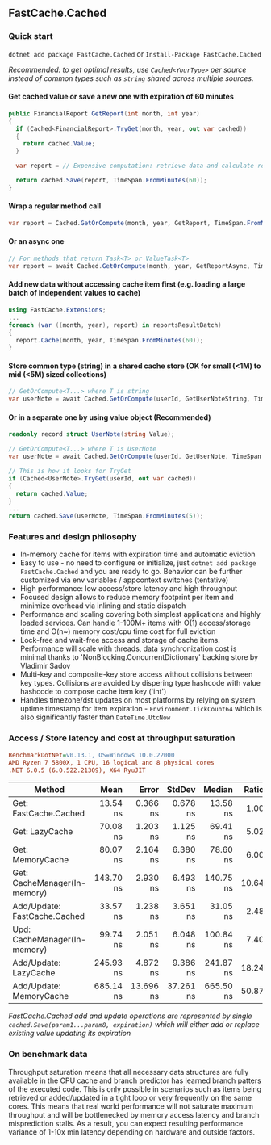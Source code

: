 ## FastCache.Cached
### Quick start
`dotnet add package FastCache.Cached` or `Install-Package FastCache.Cached`

*Recommended: to get optimal results, use `Cached<YourType>` per source instead of common types such as `string` shared across multiple sources.*
#### Get cached value or save a new one with expiration of 60 minutes
```csharp
public FinancialReport GetReport(int month, int year)
{
  if (Cached<FinancialReport>.TryGet(month, year, out var cached))
  {
    return cached.Value;
  }

  var report = // Expensive computation: retrieve data and calculate report

  return cached.Save(report, TimeSpan.FromMinutes(60));
}
```
#### Wrap a regular method call
```csharp
var report = Cached.GetOrCompute(month, year, GetReport, TimeSpan.FromMinutes(60));
```
#### Or an async one
```csharp
// For methods that return Task<T> or ValueTask<T>
var report = await Cached.GetOrCompute(month, year, GetReportAsync, TimeSpan.FromMinute(60));
```
#### Add new data without accessing cache item first (e.g. loading a large batch of independent values to cache)
```csharp
using FastCache.Extensions;
...
foreach (var ((month, year), report) in reportsResultBatch)
{
  report.Cache(month, year, TimeSpan.FromMinutes(60));
}
```
#### Store common type (string) in a shared cache store (OK for small (<1M) to mid (<5M) sized collections)
```csharp
// GetOrCompute<T...> where T is string
var userNote = await Cached.GetOrCompute(userId, GetUserNoteString, TimeSpan.FromMinutes(5));
```
#### Or in a separate one by using value object (Recommended)
```csharp
readonly record struct UserNote(string Value);

// GetOrCompute<T...> where T is UserNote
var userNote = await Cached.GetOrCompute(userId, GetUserNote, TimeSpan.FromMinutes(5));
```
```csharp
// This is how it looks for TryGet
if (Cached<UserNote>.TryGet(userId, out var cached))
{
  return cached.Value;
}
...
return cached.Save(userNote, TimeSpan.FromMinutes(5));
```

### Features and design philosophy
- In-memory cache for items with expiration time and automatic eviction
- Easy to use - no need to configure or initialize, just `dotnet add package FastCache.Cached` and you are ready to go. Behavior can be further customized via env variables / appcontext switches (tentative)
- High performance: low access/store latency and high throughput
- Focused design allows to reduce memory footprint per item and minimize overhead via inlining and static dispatch
- Performance and scaling covering both simplest applications and highly loaded services. Can handle 1-100M+ items with O(1) access/storage time and O(n~) memory cost/cpu time cost for full eviction
- Lock-free and wait-free access and storage of cache items. Performance will scale with threads, data synchronization cost is minimal thanks to 'NonBlocking.ConcurrentDictionary' backing store by Vladimir Sadov
- Multi-key and composite-key store access without collisions between key types. Collisions are avoided by dispering type hashcode with value hashcode to compose cache item key ('int')
- Handles timezone/dst updates on most platforms by relying on system uptime timestamp for item expiration - `Environment.TickCount64` which is also significantly faster than `DateTime.UtcNow`

### Access / Store latency and cost at throughput saturation
``` ini
BenchmarkDotNet=v0.13.1, OS=Windows 10.0.22000
AMD Ryzen 7 5800X, 1 CPU, 16 logical and 8 physical cores
.NET 6.0.5 (6.0.522.21309), X64 RyuJIT
```
|             Method           |      Mean |     Error |    StdDev |    Median | Ratio | RatioSD |  Gen 0 |  Gen 1 | Allocated |
|----------------------------- |----------:|----------:|----------:|----------:|------:|--------:|-------:|-------:|----------:|
| Get: FastCache.Cached        |  13.54 ns |  0.366 ns |  0.678 ns |  13.58 ns |  1.00 |    0.00 |      - |      - |         - |
| Get: LazyCache               |  70.08 ns |  1.203 ns |  1.125 ns |  69.41 ns |  5.02 |    0.28 |      - |      - |         - |
| Get: MemoryCache             |  80.07 ns |  2.164 ns |  6.380 ns |  78.60 ns |  6.00 |    0.58 | 0.0019 |      - |      32 B |
| Get: CacheManager(In-memory) | 143.70 ns |  2.930 ns |  6.493 ns | 140.75 ns | 10.64 |    0.49 | 0.0105 |      - |     176 B |
| Add/Update: FastCache.Cached |  33.57 ns |  1.238 ns |  3.651 ns |  31.05 ns |  2.48 |    0.34 | 0.0024 |      - |      40 B |
| Upd: CacheManager(In-memory) |  99.74 ns |  2.051 ns |  6.048 ns | 100.84 ns |  7.40 |    0.55 | 0.0176 |      - |     296 B |
| Add/Update: LazyCache        | 245.93 ns |  4.872 ns |  9.386 ns | 241.87 ns | 18.24 |    0.87 | 0.0286 |      - |     480 B |
| Add/Update: MemoryCache      | 685.14 ns | 13.696 ns | 37.261 ns | 665.50 ns | 50.87 |    4.31 | 0.4082 | 0.0038 |   6,832 B |

*FastCache.Cached add and update operations are represented by single `cached.Save(param1...param8, expiration)` which will either add or replace existing value updating its expiration*
### On benchmark data
Throughput saturation means that all necessary data structures are fully available in the CPU cache and branch predictor has learned branch patters of the executed code.
This is only possible in scenarios such as items being retrieved or added/updated in a tight loop or very frequently on the same cores.
This means that real world performance will not saturate maximum throughput and will be bottlenecked by memory access latency and branch misprediction stalls.
As a result, you can expect resulting performance variance of 1-10x min latency depending on hardware and outside factors.
